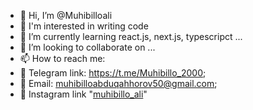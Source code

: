 - 👋 Hi, I’m @Muhibilloali
- 👀 I'm interested in writing code
- 🌱 I’m currently learning react.js, next.js, typescripct ...
- 💞️ I’m looking to collaborate on ...
- 📫 How to reach me:
- 🚀 Telegram link: https://t.me/Muhibillo_2000;
- 📨 Email: muhibilloabduqahhorov50@gmail.com;
- 📸 Instagram link "[muhibillo_ali](https://www.instagram.com/muhibillo_ali/)"

  


<!---
Muhibilloali/Muhibilloali is a ✨ special ✨ repository because its `README.md` (this file) appears on your GitHub profile.
You can click the Preview link to take a look at your changes.
--->
